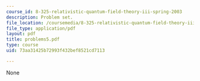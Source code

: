 ```yaml
---
course_id: 8-325-relativistic-quantum-field-theory-iii-spring-2003
description: Problem set.
file_location: /coursemedia/8-325-relativistic-quantum-field-theory-iii-spring-2003/73aa31425b72993f432bef8521cd7113_problems5.pdf
file_type: application/pdf
layout: pdf
title: problems5.pdf
type: course
uid: 73aa31425b72993f432bef8521cd7113

---
```

None